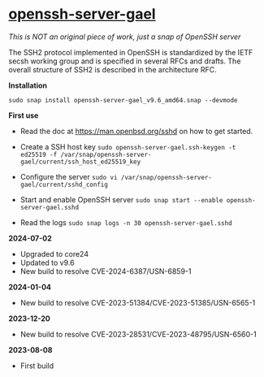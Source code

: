 # [openssh-server-gael](https://snapcraft.io/openssh-server-gael)

_This is NOT an original piece of work, just a snap of OpenSSH server_

The SSH2 protocol implemented in OpenSSH is standardized by the IETF secsh working group and is specified in several RFCs and drafts. The overall structure of SSH2 is described in the architecture RFC.

**Installation**

`sudo snap install openssh-server-gael_v9.6_amd64.snap --devmode`

**First use**

* Read the doc at https://man.openbsd.org/sshd on how to get started.

* Create a SSH host key
`sudo openssh-server-gael.ssh-keygen -t ed25519 -f /var/snap/openssh-server-gael/current/ssh_host_ed25519_key`

* Configure the server
`sudo vi /var/snap/openssh-server-gael/current/sshd_config`

* Start and enable OpenSSH server
`sudo snap start --enable openssh-server-gael.sshd`

* Read the logs
`sudo snap logs -n 30 openssh-server-gael.sshd`

**2024-07-02**

* Upgraded to core24
* Updated to v9.6
* New build to resolve CVE-2024-6387/USN-6859-1

**2024-01-04**

* New build to resolve CVE-2023-51384/CVE-2023-51385/USN-6565-1

**2023-12-20**

* New build to resolve CVE-2023-28531/CVE-2023-48795/USN-6560-1

**2023-08-08**

* First build
